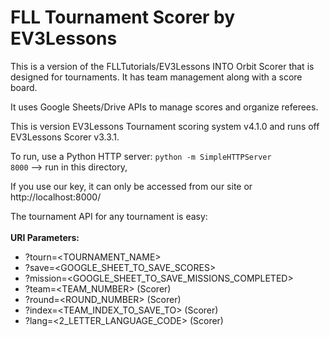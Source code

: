 # FLL Tournament Scorer by EV3Lessons

This is a version of the FLLTutorials/EV3Lessons INTO Orbit Scorer that is designed for tournaments. It has team management along with a score board.

It uses Google Sheets/Drive APIs to manage scores and organize referees.

This is version EV3Lessons Tournament scoring system v4.1.0 and runs off EV3Lessons Scorer v3.3.1.

To run, use a Python HTTP server:
<code>python -m SimpleHTTPServer 8000</code> --> run in this directory,

If you use our key, it can only be accessed from our site or http://localhost:8000/

The tournament API for any tournament is easy:<br><br>
<b> URI Parameters: </b>
* ?tourn=<TOURNAMENT_NAME>
* ?save=<GOOGLE_SHEET_TO_SAVE_SCORES>
* ?mission=<GOOGLE_SHEET_TO_SAVE_MISSIONS_COMPLETED>
* ?team=<TEAM_NUMBER> (Scorer)
* ?round=<ROUND_NUMBER> (Scorer)
* ?index=<TEAM_INDEX_TO_SAVE_TO> (Scorer)
* ?lang=<2_LETTER_LANGUAGE_CODE> (Scorer)
